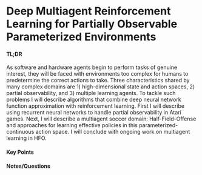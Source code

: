 Deep Multiagent Reinforcement Learning for Partially Observable Parameterized Environments
========================================================================================================================

#### TL;DR
As software and hardware agents begin to perform tasks of genuine interest, they will be faced with environments too complex for humans to predetermine the correct actions to take. Three characteristics shared by many complex domains are 1) high-dimensional state and action spaces, 2) partial observability, and 3) multiple learning agents. To tackle such problems I will describe algorithms that combine deep neural network function approximation with reinforcement learning. First I will describe using recurrent neural networks to handle partial observability in Atari games. Next, I will describe a multiagent soccer domain: Half-Field-Offense and approaches for learning effective policies in this parameterized-continuous action space. I will conclude with ongoing work on multiagent learning in HFO.

#### Key Points


#### Notes/Questions

